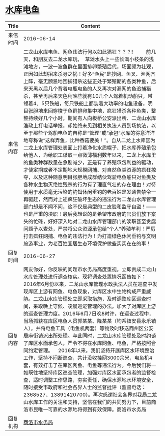 # [水库电鱼](http://www.shangluo.gov.cn/zmhd/ldxxxx.jsp?urltype=leadermail.LeaderMailContentUrl&wbtreeid=1112&leadermailid=3665)

| Title |                                                                                                                                                                                                                                                                                                                                                                                Content                                                                                                                                                                                                                                                                                                                                                                                |
|:-----:|-----------------------------------------------------------------------------------------------------------------------------------------------------------------------------------------------------------------------------------------------------------------------------------------------------------------------------------------------------------------------------------------------------------------------------------------------------------------------------------------------------------------------------------------------------------------------------------------------------------------------------------------------------------------------------------------------------------------------------------------------------------------------|
| 来信时间  | 2016-06-14                                                                                                                                                                                                                                                                                                                                                                                                                                                                                                                                                                                                                                                                                                                                                            |
| 来信内容  | 二龙山水库电鱼、网鱼违法行何以如此猖狂？？？!          前几天，和朋友去二龙水库玩，  草滩水头上一些长满小枝条的浅滩地方，一波一波鱼群在里面排卵繁殖后代，场面颇为壮观，正因如此却招来杀身之祸！好多“渔民”是抄网、鱼叉、渔网齐上阵，毫无顾忌地围捕猎杀这些正处于繁殖期的各类种鱼，后来天黑以后几个背着电瓶电鱼的人又再次对漏网的鱼追捕猎杀，甚至再后来天色稍晚些就有10几个人驾着机动船只，带领着4、5只铁船，每只铁船上都装着大功率的电鱼设备，明目张胆地来回穿梭于鱼群排卵集中地，疯狂猎杀各种鱼类，整整持续好几个小时，期间有人向板桥公安派出所、二龙山水库渔政上打电话举报，却始终未见到相关执法人员到场执法，以至于那些个驾船电鱼的自称是“管理”或“承包”水库的得意洋洋地夸称说“这样弄鱼，比种香菇要美！”。自从二龙上水库因为二龙上水库管理处表面上打着净化水质幌子、把水库养殖承包给他人，为给职工谋取一点微薄福利数年以来，二龙上水库里的鱼类种群数量在急剧减少，正是有了养殖承包利益的驱动，才使定期或者不定期地大规模网捕、对自然鱼类资源的疯狂掠夺，以及这种随意明目张胆地成群结伙驾驶电鱼船只对鱼类及各种水生物灭绝性残杀的行为有了理直气壮的存在理由！对待使用于水质毫无污染的钓饵休闲垂钓的老百姓是发通告禁令一再驱赶，然而对上述疯狂破坏生态的违法行为二龙山水库管理部门却是不闻不问，这不仅是典型的二皮脸和监守自盗！——也是严重的渎职！最后我想说的是希望市政府的官员们放下案头的忙碌，好好深入地对二龙山水库管理部门的渎职甚至贪腐问题予以查处，严禁将公众资源承包给”个人“养殖牟利！严厉打击疯狂网捕、电鱼的违法行为！为打造绿色休闲垂钓与文明旅游事业，为老百姓宜居生态环境保护做些实实在在的事！ |
| 回复时间  | 2016-06-27                                                                                                                                                                                                                                                                                                                                                                                                                                                                                                                                                                                                                                                                                                                                                            |
| 回复内容  | 网友你好，你反映的问题市水务局高度重视，立即责成二龙山水库管理处进行调查核实。现将调查处置情况函告如下：    2016年6月份以来，二龙山水库管理水政执法人员在巡查中发现库区上游有网鱼、电鱼现象，对库区水中生物构成严重威胁。二龙山水库管理处立即采取措施，及时调整库区巡查时间，采取晚上守候、凌晨巡逻管理的办法，加大了对库区上游的巡查管理力度。2016年6月7日晚8时许，在巡查过程中，当场抓获在库区电鱼人员郭某某、隆某某（均系镇安县永乐镇人），并将电鱼工具（电鱼机两套）等物及时移送商州区公安局麻街镇派出所处理。与此同时，二龙山水库管理处及时约谈了库区水面承包人，严令不得在水库网鱼、电鱼，严格按照合同约定管理。    2016年以来，我们坚持开展库区水环境整治工作，坚持不间断巡查，共计没收挂网3000余米，电鱼机4套，有效打击了在库区网鱼、电鱼等违法行为。今后我们将一如既往地坚持库区巡查管理，加强对库区水面承包者的监督检查，适时调整工作思路，夯实责任，确保水源地水环境安全，随时接受市政府和社会各界人士的监督批评（监督电话：2368527、13891420700）。再次感谢社会各界对我局二龙山水库工作的关注和支持，坚信在我们的共同努力下，目前商洛市民唯一可靠的水源地将得到有效保障。商洛市水务局                                                                                                                                                                                              |
| 回复机构  | [商洛市水务局](../../category/agencies/商洛市水务局.md)                                                                                                                                                                                                                                                                                                                                                                                                                                                                                                                                                                                                                                                                                                                           |